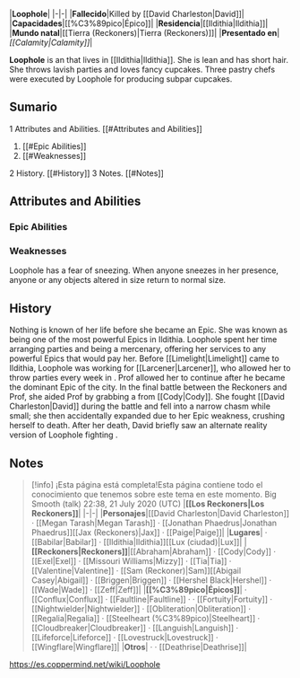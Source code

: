|**Loophole**|
|-|-|
|**Fallecido**|Killed by [[David Charleston\|David]]|
|**Capacidades**|[[%C3%89pico\|Épico]]|
|**Residencia**|[[Ildithia\|Ildithia]]|
|**Mundo natal**|[[Tierra (Reckoners)\|Tierra (Reckoners)]]|
|**Presentado en**|*[[Calamity\|Calamity]]*|

**Loophole** is an  that lives in [[Ildithia\|Ildithia]]. She is lean and has short hair. She throws lavish parties and loves fancy cupcakes. Three pastry chefs were executed by Loophole for producing subpar cupcakes.

## Sumario

1 Attributes and Abilities. [[#Attributes and Abilities]] 

1. [[#Epic Abilities]] 
1. [[#Weaknesses]] 


2 History. [[#History]] 
3 Notes. [[#Notes]] 


## Attributes and Abilities
### Epic Abilities

### Weaknesses
Loophole has a fear of sneezing. When anyone sneezes in her presence, anyone or any objects altered in size return to normal size.

## History
Nothing is known of her life before she became an Epic. She was known as being one of the most powerful Epics in Ildithia. Loophole spent her time arranging parties and being a mercenary, offering her services to any powerful Epics that would pay her.
Before [[Limelight\|Limelight]] came to Ildithia, Loophole was working for [[Larcener\|Larcener]], who allowed her to throw parties every week in . Prof allowed her to continue after he became the dominant Epic of the city. In the final battle between the Reckoners and Prof, she aided Prof by grabbing a  from [[Cody\|Cody]]. She fought [[David Charleston\|David]] during the battle and fell into a narrow chasm while small; she then accidentally expanded due to her Epic weakness, crushing herself to death. After her death, David briefly saw an alternate reality version of Loophole fighting .

## Notes

> [!info] ¡Esta página está completa!Esta página contiene todo el conocimiento que tenemos sobre este tema en este momento.
Big Smooth (talk) 22:38, 21 July 2020 (UTC)
|**[[Los Reckoners\|Los Reckoners]]**|
|-|-|
|**Personajes**|[[David Charleston\|David Charleston]] · [[Megan Tarash\|Megan Tarash]] · [[Jonathan Phaedrus\|Jonathan Phaedrus]][[Jax (Reckoners)\|Jax]] · [[Paige\|Paige]]|
|**Lugares**| · [[Babilar\|Babilar]] · [[Ildithia\|Ildithia]][[Lux (ciudad)\|Lux]]|
|**[[Reckoners\|Reckoners]]**|[[Abraham\|Abraham]] · [[Cody\|Cody]] · [[Exel\|Exel]] · [[Missouri Williams\|Mizzy]] · [[Tia\|Tia]] · [[Valentine\|Valentine]] · [[Sam (Reckoner)\|Sam]][[Abigail Casey\|Abigail]] · [[Briggen\|Briggen]] · [[Hershel Black\|Hershel]] · [[Wade\|Wade]] · [[Zeff\|Zeff]]|
|**[[%C3%89pico\|Épicos]]**| · [[Conflux\|Conflux]] · [[Faultline\|Faultline]] ·  · [[Fortuity\|Fortuity]] · [[Nightwielder\|Nightwielder]] · [[Obliteration\|Obliteration]] · [[Regalia\|Regalia]] · [[Steelheart (%C3%89pico)\|Steelheart]] · [[Cloudbreaker\|Cloudbreaker]] · [[Languish\|Languish]] · [[Lifeforce\|Lifeforce]] · [[Lovestruck\|Lovestruck]] · [[Wingflare\|Wingflare]]|
|**Otros**| ·  · [[Deathrise\|Deathrise]]|



https://es.coppermind.net/wiki/Loophole